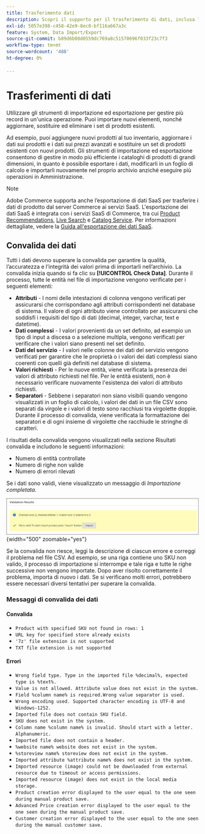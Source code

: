 ```yaml
---
title: Trasferimento dati
description: Scopri il supporto per il trasferimento di dati, inclusa la convalida dei dati.
exl-id: 5057e398-c458-42e9-8ec0-bf116a667a3c
feature: System, Data Import/Export
source-git-commit: b89d6b08d0559dc769a8c51570696f033f23c7f3
workflow-type: tm+mt
source-wordcount: '488'
ht-degree: 0%

---
```


# Trasferimenti di dati

Utilizzare gli strumenti di importazione ed esportazione per gestire più record in un&#39;unica operazione. Puoi importare nuovi elementi, nonché aggiornare, sostituire ed eliminare i set di prodotti esistenti.

Ad esempio, puoi aggiungere nuovi prodotti al tuo inventario, aggiornare i dati sui prodotti e i dati sui prezzi avanzati e sostituire un set di prodotti esistenti con nuovi prodotti. Gli strumenti di importazione ed esportazione consentono di gestire in modo più efficiente i cataloghi di prodotti di grandi dimensioni, in quanto è possibile esportare i dati, modificarli in un foglio di calcolo e importarli nuovamente nel proprio archivio anziché eseguire più operazioni in Amministrazione.


>[!NOTE]
>
>Adobe Commerce supporta anche l’esportazione di dati SaaS per trasferire i dati di prodotto dal server Commerce ai servizi SaaS. L&#39;esportazione dei dati SaaS è integrata con i servizi SaaS di Commerce, tra cui [Product Recommendations](https://experienceleague.adobe.com/docs/commerce-merchant-services/product-recommendations/overview.html), [Live Search](https://experienceleague.adobe.com/en/docs/commerce-merchant-services/live-search/overview) e [Catalog Service](https://experienceleague.adobe.com/en/docs/commerce-merchant-services/catalog-service/guide-overview). Per informazioni dettagliate, vedere la [Guida all&#39;esportazione dei dati SaaS](https://experienceleague.adobe.com/en/docs/commerce-merchant-services/saas-data-export/overview).

## Convalida dei dati

Tutti i dati devono superare la convalida per garantire la qualità, l’accuratezza e l’integrità dei valori prima di importarli nell’archivio. La convalida inizia quando si fa clic su **[!UICONTROL Check Data]**. Durante il processo, tutte le entità nel file di importazione vengono verificate per i seguenti elementi:

- **Attributi** - I nomi delle intestazioni di colonna vengono verificati per assicurarsi che corrispondano agli attributi corrispondenti nel database di sistema. Il valore di ogni attributo viene controllato per assicurarsi che soddisfi i requisiti del tipo di dati (decimal, integer, varchar, text e datetime).
- **Dati complessi** - I valori provenienti da un set definito, ad esempio un tipo di input a discesa o a selezione multipla, vengono verificati per verificare che i valori siano presenti nel set definito.
- **Dati del servizio** - I valori nelle colonne dei dati del servizio vengono verificati per garantire che le proprietà o i valori dei dati complessi siano coerenti con quelli già definiti nel database di sistema.
- **Valori richiesti** - Per le nuove entità, viene verificata la presenza dei valori di attributo richiesti nel file. Per le entità esistenti, non è necessario verificare nuovamente l&#39;esistenza dei valori di attributo richiesti.
- **Separatori** - Sebbene i separatori non siano visibili quando vengono visualizzati in un foglio di calcolo, i valori dei dati in un file CSV sono separati da virgole e i valori di testo sono racchiusi tra virgolette doppie. Durante il processo di convalida, viene verificata la formattazione dei separatori e di ogni insieme di virgolette che racchiude le stringhe di caratteri.

I risultati della convalida vengono visualizzati nella sezione Risultati convalida e includono le seguenti informazioni:

- Numero di entità controllate
- Numero di righe non valide
- Numero di errori rilevati

Se i dati sono validi, viene visualizzato un messaggio di _Importazione completata_.

![Messaggio di sistema - file valido](./assets/data-import-validation-message.png){width="500" zoomable="yes"}

Se la convalida non riesce, leggi la descrizione di ciascun errore e correggi il problema nel file CSV. Ad esempio, se una riga contiene uno SKU non valido, il processo di importazione si interrompe e tale riga e tutte le righe successive non vengono importate. Dopo aver risolto correttamente il problema, importa di nuovo i dati. Se si verificano molti errori, potrebbero essere necessari diversi tentativi per superare la convalida.

### Messaggi di convalida dei dati

#### Convalida

- `Product with specified SKU not found in rows: 1`
- `URL key for specified store already exists`
- `'7z' file extension is not supported`
- `TXT file extension is not supported`

#### Errori

- `Wrong field type. Type in the imported file %decimal%, expected type is %text%.`
- `Value is not allowed. Attribute value does not exist in the system.`
- `Field %column name% is required.Wrong value separator is used.`
- `Wrong encoding used. Supported character encoding is UTF-8 and Windows-1252.`
- `Imported file does not contain SKU field.`
- `SKU does not exist in the system.`
- `Column name %column name% is invalid. Should start with a letter. Alphanumeric.`
- `Imported file does not contain a header.`
- `%website name% website does not exist in the system.`
- `%storeview name% storeview does not exist in the system.`
- `Imported attribute %attribute name% does not exist in the system.`
- `Imported resource (image) could not be downloaded from external resource due to timeout or access permissions.`
- `Imported resource (image) does not exist in the local media storage.`
- `Product creation error displayed to the user equal to the one seen during manual product save.`
- `Advanced Price creation error displayed to the user equal to the one seen during the manual product save.`
- `Customer creation error displayed to the user equal to the one seen during the manual customer save.`
